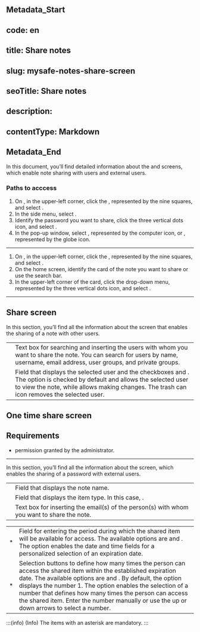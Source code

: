 ## Metadata_Start 
## code: en
## title: Share notes 
## slug: mysafe-notes-share-screen 
## seoTitle: Share notes 
## description:  
## contentType: Markdown 
## Metadata_End

In this document, you’ll find detailed information about the  and  screens, which enable note sharing with  users and external  users.

### Paths to acccess

1. On , in the upper-left corner, click the , represented by the nine squares, and select .
2. In the side menu, select .
3. Identify the password you want to share, click the three vertical dots icon, and select .
4. In the pop-up window, select , represented by the computer icon, or , represented by the globe icon.

---

1. On , in the upper-left corner, click the , represented by the nine squares, and select .
2. On the home screen, identify the card of the note you want to share or use the search bar.
3. In the upper-left corner of the card, click the drop-down menu, represented by the three vertical dots icon, and select .

---

## Share screen

In this section, you’ll find all the information about the  screen that enables the sharing of a note with other  users.

|           |                                                                                                                                                        |
| ----------------- | --------------------------------------------------------------------------------------------------------------------------------------------------------------------- |
|       | Text box for searching and inserting the users with whom you want to share the note. You can search for users by name, username, email address, user groups, and private groups. |
|  | Field that displays the selected user and the checkboxes  and . The  option is checked by default and allows the selected user to view the note, while  allows making changes. The trash can icon removes the selected user. |


## One time share screen

## Requirements

*  permission granted by the  administrator.
***
In this section, you’ll find all the information about the  screen, which enables the sharing of a password with external  users.

|           |                                                                                                                                                        |
| ----------------- | --------------------------------------------------------------------------------------------------------------------------------------------------------------------- |
|           | Field that displays the note name.                                                                                                                                     |
|           | Field that displays the item type. In this case, .                                                                                                             |
|       | Text box for inserting the email(s) of the person(s) with whom you want to share the note.                                                                             |





|              |                                                                                                                                                        |
| -------------------- | --------------------------------------------------------------------------------------------------------------------------------------------------------------------- |
| * | Field for entering the period during which the shared item will be available for access. The available options are  and . The  option enables the date and time fields for a personalized selection of an expiration date. |
| *  | Selection buttons to define how many times the person can access the shared item within the established expiration date. The available options are  and . By default, the  option displays the number 1. The  option enables the selection of a number that defines how many times the person can access the shared item. Enter the number manually or use the up or down arrows to select a number. |

:::(info) (Info)
The items with an asterisk are mandatory.
:::